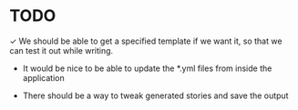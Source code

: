 TODO
===========

✓ We should be able to get a specified template if we want it, so that we can test it out while writing.

* It would be nice to be able to update the *.yml files from inside the application

* There should be a way to tweak generated stories and save the output
